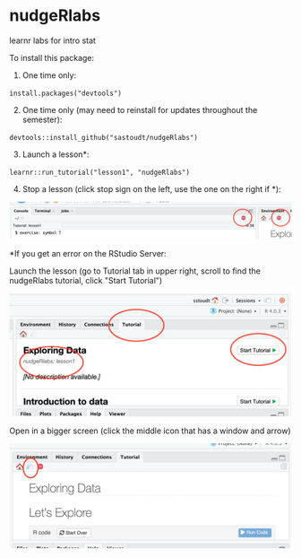 # nudgeRlabs
learnr labs for intro stat

To install this package:

1. One time only:

`install.packages("devtools")`

2. One time only (may need to reinstall for updates throughout the semester):

`devtools::install_github("sastoudt/nudgeRlabs")`

3. Launch a lesson*:

`learnr::run_tutorial("lesson1", "nudgeRlabs")`

4. Stop a lesson (click stop sign on the left, use the one on the right if *):

![](stop-tutorial.png)


*If you get an error on the RStudio Server:

Launch the lesson (go to Tutorial tab in upper right, scroll to find the nudgeRlabs tutorial, click "Start Tutorial")

![](start-tutorial.png)

Open in a bigger screen (click the middle icon that has a window and arrow)

![](open-in-browser.png)


